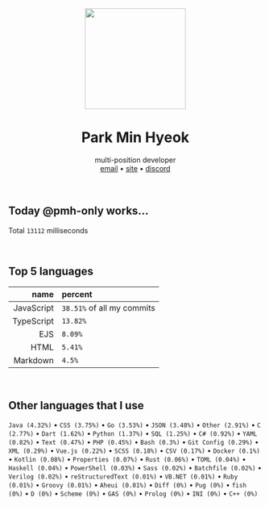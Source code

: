 <div align="center">
  <img src="https://avatars.githubusercontent.com/u/39158228?s=460&u=85a513dbfe77b73d9f7aa9c85e3e973cb69caba6&v=4" width="200px"/>
  <h1>Park Min Hyeok</h1>
  multi-position developer<br />
  <a href="mailto:pmhstudio.pmh@gmail.com">email</a> •
  <a href="https://pmh.codes/main/">site</a> •
  <a href="https://discord.gg/VbcGYnv">discord</a> 
</div>

<br />
<br />

## Today @pmh-only works...
Total `13112` milliseconds

<br />

## Top 5 languages
| name | percent |
|-----:|:--------|
| JavaScript | `38.51%` of all my commits |
| TypeScript | `13.82%` |
| EJS | `8.09%` |
| HTML | `5.41%` |
| Markdown | `4.5%` |

<br />

## Other languages that I use
`Java (4.32%)` • `CSS (3.75%)` • `Go (3.53%)` • `JSON (3.48%)` • `Other (2.91%)` • `C (2.77%)` • `Dart (1.62%)` • `Python (1.37%)` • `SQL (1.25%)` • `C# (0.92%)` • `YAML (0.82%)` • `Text (0.47%)` • `PHP (0.45%)` • `Bash (0.3%)` • `Git Config (0.29%)` • `XML (0.29%)` • `Vue.js (0.22%)` • `SCSS (0.18%)` • `CSV (0.17%)` • `Docker (0.1%)` • `Kotlin (0.08%)` • `Properties (0.07%)` • `Rust (0.06%)` • `TOML (0.04%)` • `Haskell (0.04%)` • `PowerShell (0.03%)` • `Sass (0.02%)` • `Batchfile (0.02%)` • `Verilog (0.02%)` • `reStructuredText (0.01%)` • `VB.NET (0.01%)` • `Ruby (0.01%)` • `Groovy (0.01%)` • `Aheui (0.01%)` • `Diff (0%)` • `Pug (0%)` • `fish (0%)` • `D (0%)` • `Scheme (0%)` • `GAS (0%)` • `Prolog (0%)` • `INI (0%)` • `C++ (0%)`

<br />
